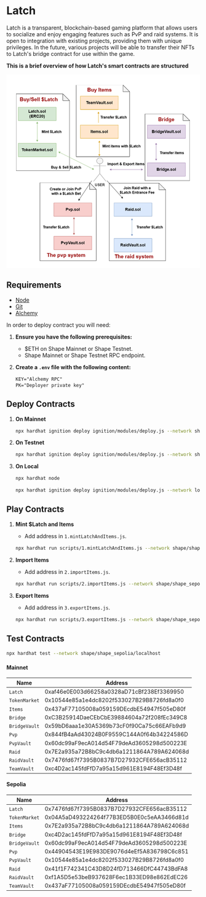 # Latch

Latch is a transparent, blockchain-based gaming platform that allows users to socialize and enjoy engaging features such as PvP and raid systems. It is open to integration with existing projects, providing them with unique privileges. In the future, various projects will be able to transfer their NFTs to Latch's bridge contract for use within the game.

**This is a brief overview of how Latch's smart contracts are structured**

<img src="./readMeImages/structure.png">

## Requirements

- [Node](https://nodejs.org/en/download/)
- [Git](https://git-scm.com/downloads)
- [Alchemy](https://www.alchemy.com/)

In order to deploy contract you will need:

1. **Ensure you have the following prerequisites:**

   - $ETH on Shape Mainnet or Shape Testnet.
   - Shape Mainnet or Shape Testnet RPC endpoint.

2. **Create a `.env` file with the following content:**
   ```env
   KEY="Alchemy RPC"
   PK="Deployer private key"
   ```

## Deploy Contracts

1. **On Mainnet**

   ```bash
   npx hardhat ignition deploy ignition/modules/deploy.js --network shape
   ```

2. **On Testnet**

   ```bash
   npx hardhat ignition deploy ignition/modules/deploy.js --network shape_sepolia
   ```

3. **On Local**

   ```bash
   npx hardhat node
   ```

   ```bash
   npx hardhat ignition deploy ignition/modules/deploy.js --network localhost
   ```

## Play Contracts

1. **Mint $Latch and Items**

   - Add address in `1.mintLatchAndItems.js`.

   ```bash
   npx hardhat run scripts/1.mintLatchAndItems.js --network shape/shape_sepolia/localhost
   ```

2. **Import Items**

   - Add address in `2.importItems.js`.

   ```bash
   npx hardhat run scripts/2.importItems.js --network shape/shape_sepolia/localhost
   ```

3. **Export Items**

   - Add address in `3.exportItems.js`.

   ```bash
   npx hardhat run scripts/3.exportItems.js --network shape/shape_sepolia/localhost
   ```

## Test Contracts

```bash
npx hardhat test --network shape/shape_sepolia/localhost
```

#### Mainnet

| Name          | Address                                    |
| ------------- | ------------------------------------------ |
| `Latch`       | 0xaf46e0E003d66258a0328aD71cBf238Ef3369950 |
| `TokenMarket` | 0x10544e85a1e4dc8202f533027B29B8726fd8a0f0 |
| `Items`       | 0x437aF77105008a059159DEcdbE54947f505eD80f |
| `Bridge`      | 0xC3B25914DaeCEbCbE39884604a72f208fEc349C8 |
| `BridgeVault` | 0x59bD6aaa1e30A5369b73cF0f90Ca75c66EAFb9d9 |
| `Pvp`         | 0x844fB4aAd43024B0F9559C144A0f64b34224586D |
| `PvpVault`    | 0x60dc99aF9ecA014d54F79deAd3605298d500223E |
| `Raid`        | 0x7E2a935a72B8bC9c4db6a1211864A789A624068d |
| `RaidVault`   | 0x7476fd67f7395B0837B7D27932CFE656acB35112 |
| `TeamVault`   | 0xc4D2ac145fdFfD7a95a15d961E8194F48Ef3D48f |

#### Sepolia

| Name          | Address                                    |
| ------------- | ------------------------------------------ |
| `Latch`       | 0x7476fd67f7395B0837B7D27932CFE656acB35112 |
| `TokenMarket` | 0x04A5aD493224264f77B3ED5B0E0c5eAA3466d81d |
| `Items`       | 0x7E2a935a72B8bC9c4db6a1211864A789A624068d |
| `Bridge`      | 0xc4D2ac145fdFfD7a95a15d961E8194F48Ef3D48f |
| `BridgeVault` | 0x60dc99aF9ecA014d54F79deAd3605298d500223E |
| `Pvp`         | 0x44904543E19E983DE9076d4eEf5A836798C6c851 |
| `PvpVault`    | 0x10544e85a1e4dc8202f533027B29B8726fd8a0f0 |
| `Raid`        | 0x41f1F742341C43D8D24fD713466DfC44743BdFA8 |
| `RaidVault`   | 0xf1A5D5e53beB937628F6ec1B33ED98e862EdEC26 |
| `TeamVault`   | 0x437aF77105008a059159DEcdbE54947f505eD80f |
